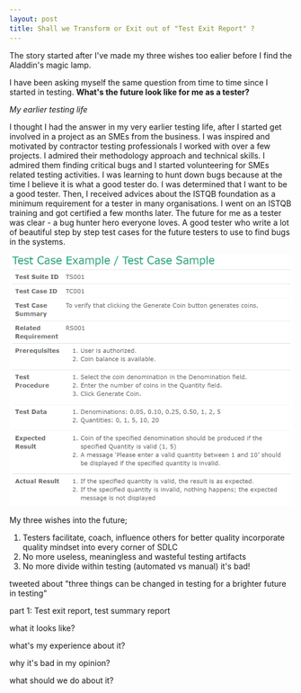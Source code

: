 ```yaml
---
layout: post
title: Shall we Transform or Exit out of "Test Exit Report" ?
---
```

The story started after I've made my three wishes too ealier before I find the Aladdin's magic lamp.

I have been asking myself the same question from time to time since I started in testing.
**What's the future look like for me as a tester?**


*My earlier testing life*

I thought I had the answer in my very earlier testing life, after I started get involved in a project as an SMEs from the business. I was inspired and motivated by contractor testing professionals I worked with over a few projects. I admired their methodology approach and technical skills. I admired them finding critical bugs and I started volunteering for SMEs related testing activities. I was learning to hunt down bugs because at the time I believe it is what a good tester do. I was determined that I want to be a good tester. Then, I received advices about the ISTQB foundation as a minimum requirement for a tester in many organisations. I went on an ISTQB training and got certified a few months later. The future for me as a tester was clear - a bug hunter hero everyone loves. A good tester who write a lot of beautiful step by step test cases for the future testers to use to find bugs in the systems.

![Sample Test Case](/images/TestCasesSamples.PNG)





My three wishes into the future;
1. Testers facilitate, coach, influence others for better quality incorporate quality mindset into every corner of SDLC
2. No more useless, meaningless and wasteful testing artifacts
3. No more divide within testing (automated vs manual) it's bad!

tweeted about "three things can be changed in testing for a brighter future in testing"

part 1: Test exit report, test summary report

what it looks like?




what's my experience about it?





why it's bad in my opinion?




what should we do about it?
